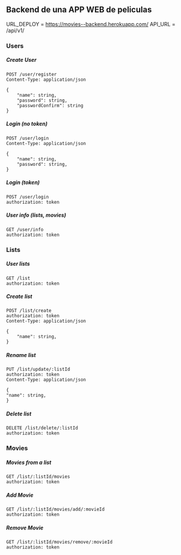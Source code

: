 ## Backend de una APP WEB de peliculas

URL_DEPLOY = https://movies--backend.herokuapp.com/
API_URL = /api/v1/

### Users

##### Create User

```
POST /user/register
Content-Type: application/json

{
    "name": string,
    "password": string,
    "passwordConfirm": string
}
```

##### Login (no token)

```
POST /user/login
Content-Type: application/json

{
    "name": string,
    "password": string,
}
```

##### Login (token)

```
POST /user/login
authorization: token
```

##### User info (lists, movies)

```
GET /user/info
authorization: token
```

### Lists

##### User lists

```
GET /list
authorization: token
```

##### Create list

```
POST /list/create
authorization: token
Content-Type: application/json

{
    "name": string,
}
```

##### Rename list

```
PUT /list/update/:listId
authorization: token
Content-Type: application/json

{
"name": string,
}

```

##### Delete list

```
DELETE /list/delete/:listId
authorization: token
```

### Movies

##### Movies from a list

```
GET /list/:listId/movies
authorization: token
```

##### Add Movie

```
GET /list/:listId/movies/add/:movieId
authorization: token
```

##### Remove Movie

```
GET /list/:listId/movies/remove/:movieId
authorization: token
```
